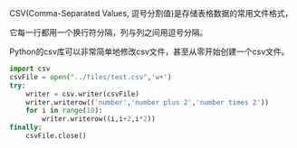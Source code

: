 CSV(Comma-Separated Values, 逗号分割值)是存储表格数据的常用文件格式，

它每一行都用一个换行符分隔，列与列之间用逗号分隔。

Python的csv库可以非常简单地修改csv文件，甚至从零开始创建一个csv文件。

```python
import csv
csvFile = open("../files/test.csv",'w+')
try:
    writer = csv.writer(csvFile)
    writer.writerow(('number','number plus 2','number times 2'))
    for i in range(10):
        writer.writerow((i,i+2,i*2))
finally:
    csvFile.close()
```

